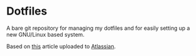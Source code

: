 # Dotfiles
A bare git repository for managing my dotfiles and for easily setting up a new GNU/Linux based system.

Based on [this](https://www.atlassian.com/git/tutorials/dotfiles) article uploaded to [Atlassian](https://www.atlassian.com/).